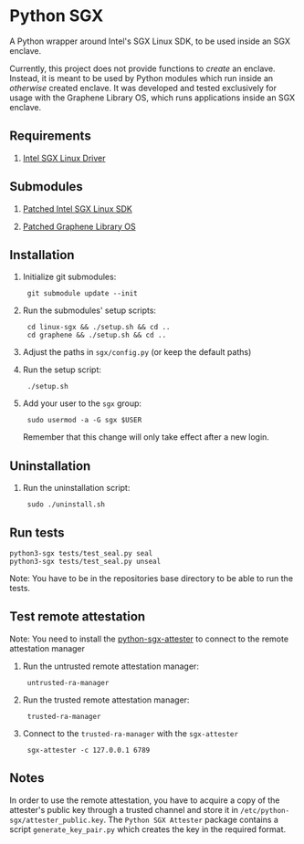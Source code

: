 # Python SGX

A Python wrapper around Intel's SGX Linux SDK, to be used inside an SGX enclave.

Currently, this project does not provide functions to *create* an enclave. Instead, it is meant to be used by Python modules which run inside an *otherwise* created enclave. It was developed and tested exclusively for usage with the Graphene Library OS, which runs applications inside an SGX enclave.


## Requirements
1. [Intel SGX Linux Driver](https://github.com/01org/linux-sgx-driver)


## Submodules

1. [Patched Intel SGX Linux SDK](https://github.com/adombeck/linux-sgx)

2. [Patched Graphene Library OS](https://github.com/adombeck/graphene)


## Installation

1. Initialize git submodules:

        git submodule update --init

2. Run the submodules' setup scripts:

        cd linux-sgx && ./setup.sh && cd ..
        cd graphene && ./setup.sh && cd ..

3. Adjust the paths in `sgx/config.py` (or keep the default paths)
4. Run the setup script:

        ./setup.sh


5. Add your user to the `sgx` group:

        sudo usermod -a -G sgx $USER

	 Remember that this change will only take effect after a new login.


## Uninstallation

1. Run the uninstallation script:

        sudo ./uninstall.sh


## Run tests

    python3-sgx tests/test_seal.py seal
    python3-sgx tests/test_seal.py unseal

Note: You have to be in the repositories base directory to be able to run the tests. 

## Test remote attestation
Note: You need to install the [python-sgx-attester](https://github.com/adombeck/python-sgx-attester) to connect to the remote attestation manager

1. Run the untrusted remote attestation manager:

        untrusted-ra-manager

2. Run the trusted remote attestation manager:

        trusted-ra-manager

3. Connect to the `trusted-ra-manager` with the `sgx-attester`

        sgx-attester -c 127.0.0.1 6789

## Notes
In order to use the remote attestation, you have to acquire a copy of the attester's public key through a trusted channel and store it in `/etc/python-sgx/attester_public.key`. The `Python SGX Attester` package contains a script `generate_key_pair.py` which creates the key in the required format.
